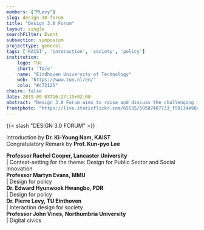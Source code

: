 ```yaml
---
members: ["PLevy"]
slug: design-30-forum
title: "Design 3.0 Forum"
layout: single
searchFilter: Event
subsection: symposium
projecttype: general
tags: ['KAIST', 'interaction', 'society', 'policy']
institution:
    logo: TUe
    short: 'TU/e'
    name: "Eindhoven University of Technology"
    web: "https://www.tue.nl/en/"
    colo: "#c72125"
chaire: false
date: 2019-09-03T16:27:15+02:00
abstract: "Design 3.0 Forum aims to raise and discuss the challenging issues in design research, education and practice in this newly emerging paradigm we now face with new forms of end-user products such as intelligent products and services, DIY/fabrication tools, and IoTs. These new forms of products and services change the ways people interact with them and shape their everyday lives."
frontphoto: "https://live.staticflickr.com/65535/50587487733_f59134e90a.jpg"
---
```


{{< slash "DESIGN 3.0 FORUM" >}}

Introduction by **Dr. Ki-Young Nam, KAIST**  
Congratulatory Remark by **Prof. Kun-pyo Lee**

**Professor Rachel Cooper, Lancaster University**  
| Context-setting for the theme: Design for Public Sector and Social Innovation  
**Professor Martyn Evans, MMU**  
| Design for policy  
**Dr. Edward Hyunwook Hwangbo, PDR**  
| Design for policy  
**Dr. Pierre Levy, TU Einthoven**  
| Interaction design for society  
**Professor John Vines, Northumbria University**  
| Digital civics